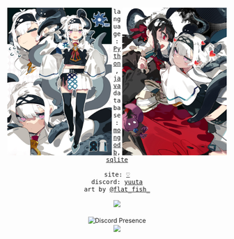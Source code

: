 <div align="center">
  <p float="left">
    <img src="uwu.jpg" width="240" align="left">
    <img src="owo.jpg" width="240" align="right">
  </p>
  <div align="center">
    <samp>
      language:
      <a href="https://www.python.org/">Python</a>,
      <a href="https://www.oracle.com/java/technologies/java-se-glance.html">java</a>
      <br>
      database:
      <a href="https://www.mongodb.com/">mongodb</a>,
      <a href="https://www.sqlite.org/index.html">sqlite</a>
      <br>
      <br>
      site:
      <a href="https://yuuta.com">♡</a><br>
      discord:
      <a href="https://discord.com/users/849854875335393340">yuuta</a><br>
      art by <a href="https://twitter.com/flat_fish_">@flat_fish_</a>
    </samp>
  </div>
  <br>
  <img width="170px" src="https://komarev.com/ghpvc/?username=yuuta-X7&style=for-the-badge&logo=Streamlit&color=ffdcf7&logo=Bookmeter"/>
  <br>
  <br>
  <img src="https://lanyard-profile-readme.vercel.app/api/323071398551486467?bg=0d1117&idleMessage=Stop%20stalking%20me!%20>;3" alt="Discord Presence" align="center" width="272">
  <br>
  <img src="peko.gif" width="272" align="center">
  <br>
</div>
